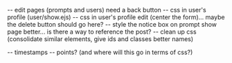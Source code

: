 -- edit pages (prompts and users) need a back button
-- css in user's profile (user/show.ejs)
-- css in user's profile edit (center the form)... maybe the delete button should go here?
-- style the notice box on prompt show page better... is there a way to reference the post?
-- clean up css (consolidate similar elements, give ids and classes better names)


-- timestamps
-- points? (and where will this go in terms of css?)
